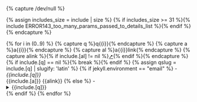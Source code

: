 {% capture /dev/null %}
  <!-- Maximum number of params:
     1 include.class          (CSS class)
    10 include.q0..q9         (questions)
    10 include.a0..a9         (answers)
    10 include.a0link..a9link (links)
    -- ----------------------------------
    31 Total -->
  {% assign includes_size = include | size %}
  {% if includes_size >= 31 %}{% include ERROR143_too_many_params_passed_to_details_list %}{% endif %}
{% endcapture %}
<div class="{{include.class | default: 'qa_details'}} {{jekyll.environment}}" markdown="1">
{% for i in (0..9) %}
  {% capture q %}q{{i}}{% endcapture %}
  {% capture a %}a{{i}}{% endcapture %}
  {% capture al %}a{{i}}link{% endcapture %}
  {% capture alink %}{% if include.[al] != nil %}<a href="{{ include.[al] }}" class="external">➚</a>{% endif %}{% endcapture %}
  {% if include.[q] == nil %}{% break %}{% endif %}
  {% assign qslug = include.[q] | slugify: 'latin' %}
  {% if jekyll.environment == "email" %}
   - <i markdown="1">{{include.[q]}}</i><br>{{include.[a]}}&nbsp;{{alink}}
  {% else %}
   - <details id="{{qslug}}" markdown="1"><summary><span markdown="1">{{include.[q]}}</span></summary>
     {{include.[a]}}&nbsp;{{alink}}
     </details>
  {% endif %}
{% endfor %}
</div>
